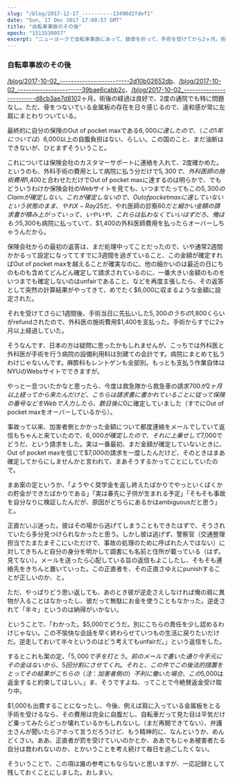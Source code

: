 ```yaml
---
slug: "/blog/2017-12-17_----------13490d2fdef1"
date: "Sun, 17 Dec 2017 17:00:57 GMT"
title: "自転車事故のその後"
epoch: "1513530057"
excerpt: "ニューヨークで自転車事故にあって、鎖骨を折って、手術を受けてから2ヶ月。術後の経過は良好で、2度の通院でも特に問題なし。ただ、骨をつないでいる金属板の存在を日々感じるので、違和感が常に左肩にまとわりついている。"
---
```


### 自転車事故のその後

[/blog/2017-10-02_-------------------------2d10b02652db](ニューヨークで自転車事故にあって)、[/blog/2017-10-02_-----------------------39bae6cabb2c](鎖骨を折って)、[/blog/2017-10-02_-------------------------d8cb3ae7d810](手術を受けてから)2ヶ月。術後の経過は良好で、2度の通院でも特に問題なし。ただ、骨をつないでいる金属板の存在を日々感じるので、違和感が常に左肩にまとわりついている。

最終的に自分の保険のOut of pocket maxである$6,000に達したので、（この1年については）$6,000以上の自腹負担はない、らしい。この国のこと、まだ油断はできないが、ひとまずそういうこと。

これについては保険会社のカスタマーサポートに連絡を入れて、2度確かめた。というのも、外科手術の費用として病院に払う分だけで$5,300で、外科医師の施術費用$1,400と合わせただけでOut of pocket maxに達するのは明らかで、でもどういうわけか保険会社のWebサイトを見ても、いつまでたってもこの$5,300のClaimが確定しない。これが確定しないので、Out of pocket maxに達していないという状態のまま、やれX-Ray$25だ、やれ医師の診察$60だと細かい金額の請求書が積み上がっていって、いやいや、これらは払わなくていいはずだろ、俺はもう$5,300も病院に払っていて、$1,400の外科医師費用を払ったらオーバーしちゃうんだから。

保険会社からの最初の返答は、まだ処理中ってことだったので、いや通常2週間かかるって設定になっててすでに3週間を過ぎていること、この金額が確定すればOut of pocket maxを越えることが確実なのに、他の細かいのは最近の日にちのものも含めてどんどん確定して請求されているのに、一番大きい金額のものをいつまでも確定しないのはunfairであること、などを再度主張したら、その返答として突然の計算結果がやってきて、めでたく$6,000に収まるような金額に設定された。

それを受けてさらに1週間後、手術当日に先払いした$5,300のうちの$1,800くらいがrefundされたので、外科医の施術費用$1,400を支払った。手術からすでに2ヶ月以上経過していた。

そうなんです、日本の方は疑問に思ったかもしれませんが、こっちでは外科医と外科医が手術を行う病院の設備利用料は別建ての会計です。病院にまとめて払うわけじゃないんです。麻酔科もレントゲンも全部別。もっとも支払う作業自体はNYUのWebsサイトでできますが。

やっと一息ついたかなと思ったら、今度は救急隊から救急車の請求$700が2ヶ月以上経ってから来たんだけど、こちらは請求書に書かれていることに従って保険の番号などをWebで入力したら、数日後に$0に確定していました（すでにOut of pocket maxをオーバーしているから）。

事故って以来、加害者側とかかった金額について都度連絡をメールでしていて返信もちゃんと来ていたので、$6,000が確定したので、それに上乗せして$7,000でどうだ、という請求をした。実は一番最初、まだ金額が確定していないときに、Out of pocket maxを信じて$7,000の請求を一度したんだけど、そのときはまあ確定してからにしませんかと言われて、まあそうするかってことにしていたので。

まあ案の定というか、「ようやく奨学金を返し終えたばかりでやっといくばくかの貯金ができたばかりである」「実は春先に子供が生まれる予定」「そもそも事故を自分なりに検証したんだが、原因がどちらにあるかはambiguousだと思う」と。

正直だいぶ迷った。彼はその場から逃げてしまうこともできたはずで、そうされていたら多分見つけられなかったと思う。しかし彼は逃げず、警察官（交通整理担当でたまたまそこにいただけで、事故の処理のために呼ばれた人ではない）に対してきちんと自分の身分を明かして調書にも名前と住所が載っている（はず。見てない）。メールを送ったら心配している旨の返信もよこしたし、そもそも連絡先をきちんと置いていった。この正直者を、その正直さゆえにpunishすることが正しいのか、と。

ただ、やっぱりどう思い返しても、あのとき彼が逆走さえしなければ俺の肩に異物が入ることはなかったし、彼だって無駄にお金を使うこともなかった。逆走されて「半々」というのは納得がいかない。

ということで、「わかった。$5,000でどうだ。別にこちらの責任を少し認めるわけじゃない。この不愉快な会話を早く終わらせていつもの生活に戻りたいだけだ。逆走しておいて半々というのはどう考えてもunfairだ。」という返信をした。

するとこれも案の定、「$5,000で手を打とう。前のメールで書いた通り今手元にその金はないから、5回分割にさせてくれ。それと、この件でこの後法的措置をとってその結果がこちらの（注：加害者側の）不利に働いた場合、この$5,000は返金すると約束してほしい。」ま、そうですよね、ってことで今絶賛返金受け取り中。

$1,000も出費することになったし、今後、例えば肩に入っている金属板をとる手術を受けるなら、その費用は完全に自腹だし、自転車だって見た目は平気だけど乗ってみたらどっか壊れているかもしれないし（まだ再開できてない）、弁護士さんが聞いたらアホって言うだろうけど、もう精神的に、なんというか、めんどくさい。ああ、正直者が罰を受けていいのかとか、ああでもじゃあ被害者たる自分は救われないのか、とかいうことを考え続けて毎日を過ごしたくない。

そういうことで、この項は誰の参考にもならないと思いますが、一応記録として残しておくことにしました。おしまい。

